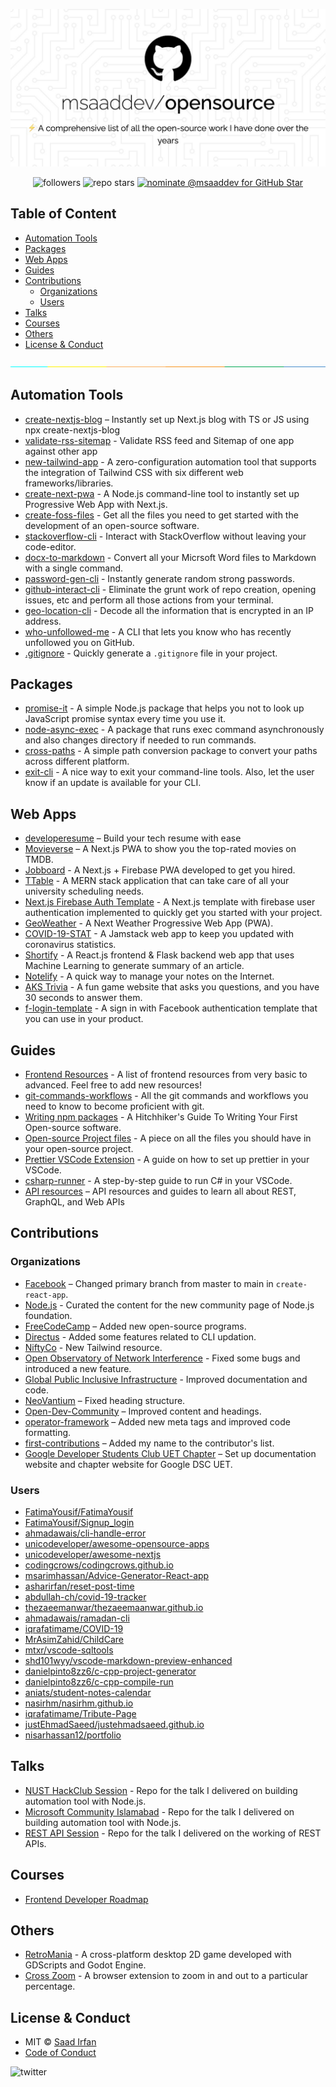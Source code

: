 ![opensource](assets/opensource.jpeg)

<div align="center">
	<img src="https://img.shields.io/github/followers/msaaddev?color=fad000&label=GitHub%20Followers&style=for-the-badge" alt="followers" />
	<img src="https://img.shields.io/github/stars/msaaddev?color=fad000&label=total%20repo%20stars&style=for-the-badge" alt="repo stars" />
	<a href="https://stars.github.com/nominate/">
		<img src="https://img.shields.io/badge/GitHub%20Star-Nominate%20%40msaaddev-fad000?style=for-the-badge" alt="nominate @msaaddev for GitHub Star" />
	</a>
</div>

## Table of Content

- [Automation Tools](#automation-tools)
- [Packages](#packages)
- [Web Apps](#web-apps)
- [Guides](#guides)
- [Contributions](#contributions)
	- [Organizations](#organizations)
	- [Users](#users)
- [Talks](#talks)
- [Courses](#courses)
- [Others](#others)
- [License & Conduct](#license--conduct)

![separator](assets/separate.jpeg)

## Automation Tools

- [create-nextjs-blog](https://github.com/msaaddev/create-nextjs-blog) – Instantly set up Next.js blog with TS or JS using npx create-nextjs-blog
- [validate-rss-sitemap](https://github.com/msaaddev/validate-rss-sitemap) - Validate RSS feed and Sitemap of one app against other app
- [new-tailwind-app](https://github.com/msaaddev/new-tailwind-app) - A zero-configuration automation tool that supports the integration of Tailwind CSS with six different web frameworks/libraries.
- [create-next-pwa](https://github.com/msaaddev/create-next-pwa) - A Node.js command-line tool to instantly set up Progressive Web App with Next.js.
- [create-foss-files](https://github.com/msaaddev/create-foss-files) - Get all the files you need to get started with the development of an open-source software.
- [stackoverflow-cli](https://github.com/msaaddev/stackoverflow-cli) - Interact with StackOverflow without leaving your code-editor.
- [docx-to-markdown](https://github.com/msaaddev/docx-to-markdown) - Convert all your Micrsoft Word files to Markdown with a single command.
- [password-gen-cli](https://github.com/msaaddev/password-gen-cli) - Instantly generate random strong passwords.
- [github-interact-cli](https://github.com/msaaddev/github-interact-cli) - Eliminate the grunt work of repo creation, opening issues, etc and perform all those actions from your terminal.
- [geo-location-cli](https://github.com/msaaddev/geo-location-cli) - Decode all the information that is encrypted in an IP address.
- [who-unfollowed-me](https://github.com/msaaddev/who-unfollowed-me) - A CLI that lets you know who has recently unfollowed you on GitHub.
- [.gitignore](https://github.com/msaaddev/gitignore) - Quickly generate a `.gitignore` file in your project.

## Packages

- [promise-it](https://github.com/msaaddev/promise-it) - A simple Node.js package that helps you not to look up JavaScript promise syntax every time you use it.
- [node-async-exec](https://github.com/msaaddev/node-async-exec) - A package that runs exec command asynchronously and also changes directory if needed to run commands.
- [cross-paths](https://github.com/msaaddev/cross-paths) - A simple path conversion package to convert your paths across different platform.
- [exit-cli](https://github.com/msaaddev/exit-cli) - A nice way to exit your command-line tools. Also, let the user know if an update is available for your CLI.

## Web Apps

- [developeresume](https://github.com/msaaddev/developeresume) – Build your tech resume with ease
- [Movieverse](https://github.com/msaaddev/movieverse) – A Next.js PWA to show you the top-rated movies on TMDB.
- [Jobboard](https://github.com/msaaddev/jobboard) - A Next.js + Firebase PWA developed to get you hired.
- [TTable](https://github.com/msaaddev/TTable) - A MERN stack application that can take care of all your university scheduling needs.
- [Next.js Firebase Auth Template](https://github.com/msaaddev/next-firebase-auth-template) - A Next.js template with firebase user authentication implemented to quickly get you started with your project.
- [GeoWeather](https://github.com/msaaddev/nextjs-weather-pwa) - A Next Weather Progressive Web App (PWA).
- [COVID-19-STAT](https://github.com/msaaddev/COVID-19-STAT) - A Jamstack web app to keep you updated with coronavirus statistics.
- [Shortify](https://github.com/msaaddev/Shortify) - A React.js frontend & Flask backend web app that uses Machine Learning to generate summary of an article.
- [Notelify](https://github.com/msaaddev/Notelify) - A quick way to manage your notes on the Internet.
- [AKS Trivia](https://github.com/msaaddev/aks-trivia) - A fun game website that asks you questions, and you have 30 seconds to answer them.
- [f-login-template](https://github.com/msaaddev/f-login-template) - A sign in with Facebook authentication template that you can use in your product.

## Guides

- [Frontend Resources](https://github.com/msaaddev/frontend-resources) - A list of frontend resources from very basic to advanced. Feel free to add new resources!
- [git-commands-workflows](https://github.com/msaaddev/git-commands-workflows) - All the git commands and workflows you need to know to become proficient with git.
- [Writing npm packages](https://dev.to/msaaddev/hitchhiker-s-guide-to-writing-your-first-open-source-software-dh0) - A Hitchhiker's Guide To Writing Your First Open-source software.
- [Open-source Project files](https://dev.to/msaaddev/files-every-open-source-project-must-have-2mmm) - A piece on all the files you should have in your open-source project.
- [Prettier VSCode Extension](https://dev.to/msaaddev/make-your-code-look-pretty-prettier-591g) - A guide on how to set up prettier in your VSCode.
- [csharp-runner](https://github.com/msaaddev/csharp-runner) - A step-by-step guide to run C# in your VSCode.
- [API resources](https://rapidapi.com/developers/saad) – API resources and guides to learn all about REST, GraphQL, and Web APIs

## Contributions

### Organizations

- [Facebook](https://github.com/facebook/create-react-app/pull/11246) – Changed primary branch from master to main in `create-react-app`.
- [Node.js](https://github.com/nodejs/outreach/pulls?q=is%3Apr+msaaddev+is%3Aclosed) - Curated the content for the new community page of Node.js foundation.
- [FreeCodeCamp](https://github.com/freeCodeCamp/how-to-contribute-to-open-source/pull/573) – Added new open-source programs.
- [Directus](https://github.com/directus/directus/pulls?q=is%3Apr+is%3Aopen+msaaddev) - Added some features related to CLI updation.
- [NiftyCo](https://github.com/aniftyco/awesome-tailwindcss/pulls?q=is%3Apr+is%3Aopen+msaaddev) - New Tailwind resource.
- [Open Observatory of Network Interference](https://github.com/ooni/explorer/pulls?q=is%3Apr+is%3Aopen+msaaddev) - Fixed some bugs and introduced a new feature.
- [Global Public Inclusive Infrastructure](https://github.com/GPII/gpii-chrome-extension/pulls?q=is%3Apr+is%3Aopen+msaaddev) - Improved documentation and code.
- [NeoVantium](https://github.com/NeoVantium/NeoVantium.github.io/pull/1) – Fixed heading structure.
- [Open-Dev-Community](https://github.com/Open-Dev-Community/Hacktoberfest/pull/16) – Improved content and headings.
- [operator-framework](https://github.com/operator-framework/operator-framework.io/pull/22) – Added new meta tags and improved code formatting.
- [first-contributions](https://github.com/firstcontributions/first-contributions/pull/41449) – Added my name to the contributor's list.
- [Google Developer Students Club UET Chapter](https://github.com/dscuet) – Set up documentation website and chapter website for Google DSC UET.

### Users

- [FatimaYousif/FatimaYousif](https://github.com/FatimaYousif/FatimaYousif/pull/1)
- [FatimaYousif/Signup_login](https://github.com/FatimaYousif/Signup_login/pull/1)
- [ahmadawais/cli-handle-error](https://github.com/ahmadawais/cli-handle-error/pull/1)
- [unicodeveloper/awesome-opensource-apps](https://github.com/unicodeveloper/awesome-opensource-apps/pull/95)
- [unicodeveloper/awesome-nextjs](https://github.com/unicodeveloper/awesome-nextjs/pull/200)
- [codingcrows/codingcrows.github.io](https://github.com/codingcrows/codingcrows.github.io/pull/2)
- [msarimhassan/Advice-Generator-React-app](https://github.com/msarimhassan/Advice-Generator-React-app/pulls?q=is%3Apr+is%3Aclosed)
- [asharirfan/reset-post-time](https://github.com/asharirfan/reset-post-time/pull/2)
- [abdullah-ch/covid-19-tracker](https://github.com/abdullah-ch/covid-19-tracker/pull/1)
- [thezaeemanwar/thezaeemaanwar.github.io](https://github.com/thezaeemaanwar/thezaeemaanwar.github.io/pull/1)
- [ahmadawais/ramadan-cli](https://github.com/ahmadawais/ramadan-cli/pull/2)
- [iqrafatimame/COVID-19](https://github.com/iqrafatimame/COVID-19/pull/3)
- [MrAsimZahid/ChildCare](https://github.com/MrAsimZahid/ChildCare/pull/2)
- [mtxr/vscode-sqltools](https://github.com/mtxr/vscode-sqltools/pull/539)
- [shd101wyy/vscode-markdown-preview-enhanced](https://github.com/shd101wyy/vscode-markdown-preview-enhanced/pull/337)
- [danielpinto8zz6/c-cpp-project-generator](https://github.com/danielpinto8zz6/c-cpp-project-generator/pull/100)
- [danielpinto8zz6/c-cpp-compile-run](https://github.com/danielpinto8zz6/c-cpp-compile-run/pull/176)
- [aniats/student-notes-calendar](https://github.com/aniats/student-notes-calendar/pull/1)
- [nasirhm/nasirhm.github.io](https://github.com/nasirhm/nasirhm.github.io/pull/2)
- [iqrafatimame/Tribute-Page](https://github.com/iqrafatimame/Tribute-Page/pull/1)
- [justEhmadSaeed/justehmadsaeed.github.io](https://github.com/justEhmadSaeed/justehmadsaeed.github.io/pulls?q=is%3Apr+is%3Aclosed)
- [nisarhassan12/portfolio](https://github.com/nisarhassan12/portfolio/pull/3/files)

## Talks

- [NUST HackClub Session](https://github.com/msaaddev/hackclub-session) - Repo for the talk I delivered on building automation tool with Node.js.
- [Microsoft Community Islamabad](https://github.com/msaaddev/mlsa_session) - Repo for the talk I delivered on building automation tool with Node.js.
- [REST API Session](https://github.com/msaaddev/rest-api-session) - Repo for the talk I delivered on the working of REST APIs.

## Courses

- [Frontend Developer Roadmap](https://www.youtube.com/watch?v=l6U7pXfyuP4&list=PLjjqsCGTfaD7CVJqN3GQdxjHUxEAS1v6B)

## Others

- [RetroMania](https://github.com/msaaddev/RetroMania) - A cross-platform desktop 2D game developed with GDScripts and Godot Engine.
- [Cross Zoom](https://github.com/msaaddev/Cross-Zoom) - A browser extension to zoom in and out to a particular percentage.

## License & Conduct

- MIT © [Saad Irfan](https://github.com/msaaddev)
- [Code of Conduct](https://github.com/msaaddev/opensource/blob/master/code-of-conduct.md)

![twitter](https://img.shields.io/twitter/follow/msaaddev?style=social)

